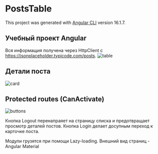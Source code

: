 # PostsTable

This project was generated with [Angular CLI](https://github.com/angular/angular-cli) version 16.1.7.

## Учебный проект Angular
Вся информащия получена через HttpClient c https://jsonplaceholder.typicode.com/posts.
![table](https://github.com/BusinessPepega/angular-posts-table/assets/67157100/9d2601ce-1fb4-4efd-87a2-152623a8809c)
## Детали поста 
![card](https://github.com/BusinessPepega/angular-posts-table/assets/67157100/45052ec0-c48a-456b-bd2b-563a1033e3c3)
## Protected routes (CanActivate)
![buttons](https://github.com/BusinessPepega/angular-posts-table/assets/67157100/31dddf7d-c2e6-442c-8f00-6a049e77fc7c)

Кнопка Logout перенапраяет на страницу списка и предотвращает просмотр деталей постов.
Кнопка Login делает досупным переход к карточке поста.

Модули грузятся при помощи Lazy-loading. Внешний вид страниц - Angular Material
